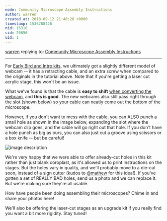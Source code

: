 ```yaml
---
node: Community Microscope Assembly Instructions
author: warren
created_at: 2018-09-12 21:40:28 +0000
timestamp: 1536788428
nid: 16310
cid: 20656
uid: 1
---
```




[warren](../profile/warren) replying to: [Community Microscope Assembly Instructions](../notes/bronwen/05-07-2018/community-microscope-assembly-instructions)

----
For [Early Bird and Intro kits](https://www.kickstarter.com/projects/publiclab/the-community-microscope-kit/posts/2286741), we ultimately got a slightly different model of webcam -- it has a retracting cable, and an extra screw when compared to the originals in the tutorial above. Note that if you're getting a laser cut acrylic stage, this won't be an issue. 

What we've found is that the cable is **easy to shift** [when converting the webcam](https://publiclab.org/notes/bronwen/05-07-2018/microscope-webcam-conversion), and **this is good**. The new webcams also still pass right through the slot (shown below) so your cable can neatly come out the bottom of the microscope.  

However, if you don't want to mess with the cable, you can ALSO punch a small hole as shown in the image below, expanding the slot where the webcam clip goes, and the cable will go right out that hole. If you don't have a hole punch as big as ours, you can also just cut a groove using scissors or a box knife -- but be careful!

![image description](/i/26540.jpg "IMG_20180912_114602.jpg")  

We're very happy that we were able to offer already-cut holes in this kit rather than just blank coroplast, as it's allowed us to print instructions on the stages. But the holes vary in quality, and we'll probably move to a die-cut soon, instead of a sign cutter (kudos to [@mathew](/profile/mathew) for this idea!). If you've gotten a set of REALLY BAD holes, send us a photo and we can replace it. But we're making sure they're all usable. 

How have people been doing assembling their microscopes? Chime in and share your photos here!

We'll also be offering the laser-cut stages as an upgrade kit if you really find you want a bit more rigidity. Stay tuned!